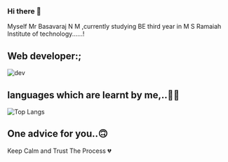 ### Hi there 👋

Myself Mr Basavaraj N M ,currently studying BE third year in M S Ramaiah Institute of technology......!


Web developer:;
-------------------------------------------------------------------------------------------------------------------------------------------------------------------------
![dev](https://user-images.githubusercontent.com/95290162/173196765-bdadf028-ed03-4932-b576-cd4b1c501842.jpg)

languages which are learnt by me,..🙂🙂
-------------------------------------------------------------------------------------------------------------------------------------------------------------------------
![Top Langs](https://github-readme-stats.vercel.app/api/top-langs/?username=basavarajworld&theme=tokyonight)

One advice for you..🙃
-------------------------------------------------------------------------------------------------------------------------------------------------------------------------
Keep Calm and Trust The Process 💔

